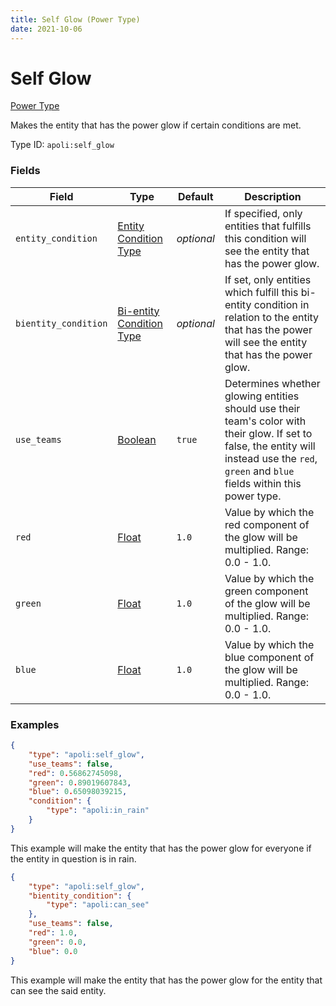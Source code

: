 ```yaml
---
title: Self Glow (Power Type)
date: 2021-10-06
---
```


# Self Glow

[Power Type](../power_types.md)

Makes the entity that has the power glow if certain conditions are met.

Type ID: `apoli:self_glow`


### Fields

Field | Type | Default | Description
------|------|---------|-------------
`entity_condition` | [Entity Condition Type](../entity_condition_types.md) | _optional_ | If specified, only entities that fulfills this condition will see the entity that has the power glow.
`bientity_condition` | [Bi-entity Condition Type](../bientity_condition_types.md) | _optional_ | If set, only entities which fulfill this bi-entity condition in relation to the entity that has the power will see the entity that has the power glow.
`use_teams` | [Boolean](../data_types/boolean.md) | `true` | Determines whether glowing entities should use their team's color with their glow. If set to false, the entity will instead use the `red`, `green` and `blue` fields within this power type.
`red` | [Float](../data_types/float.md) | `1.0` | Value by which the red component of the glow will be multiplied. Range: 0.0 - 1.0.
`green` | [Float](../data_types/float.md) | `1.0` | Value by which the green component of the glow will be multiplied. Range: 0.0 - 1.0.
`blue` | [Float](../data_types/float.md) | `1.0` | Value by which the blue component of the glow will be multiplied. Range: 0.0 - 1.0.


### Examples

```json
{
    "type": "apoli:self_glow",
    "use_teams": false,
    "red": 0.56862745098,
    "green": 0.89019607843,
    "blue": 0.65098039215,
    "condition": {
        "type": "apoli:in_rain"
    }
}
```

This example will make the entity that has the power glow for everyone if the entity in question is in rain.
<br>

```json
{
    "type": "apoli:self_glow",
    "bientity_condition": {
        "type": "apoli:can_see"
    },
    "use_teams": false,
    "red": 1.0,
    "green": 0.0,
    "blue": 0.0
}
```

This example will make the entity that has the power glow for the entity that can see the said entity.
